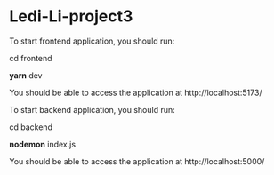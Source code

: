 # Ledi-Li-project3

To start frontend application, you should run:

cd frontend

**yarn** dev

You should be able to access the application at http://localhost:5173/


To start backend application, you should run:

cd backend

**nodemon** index.js

You should be able to access the application at http://localhost:5000/
